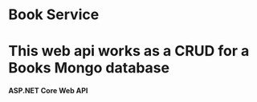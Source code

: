 # Book Service
# This web api works as a CRUD for a Books Mongo database 

#### ASP.NET Core Web API 
